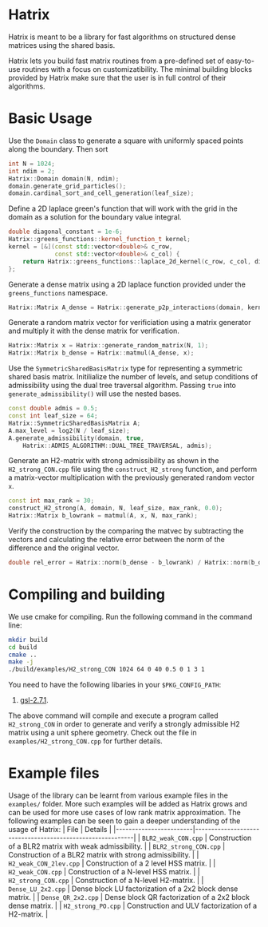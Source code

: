 # Hatrix

Hatrix is meant to be a library for fast algorithms on structured dense matrices using the shared basis.

Hatrix lets you build fast matrix routines from a pre-defined set of easy-to-use routines with a focus on customizatibility. The minimal building blocks provided by Hatrix make sure that the user is in full control of their algorithms.

# Basic Usage

Use the `Domain` class to generate a square with uniformly spaced points along the boundary.
Then sort
``` cpp
int N = 1024;
int ndim = 2;
Hatrix::Domain domain(N, ndim);
domain.generate_grid_particles();
domain.cardinal_sort_and_cell_generation(leaf_size);
```

Define a 2D laplace green's function that will work with the grid in the domain as a
solution for the boundary value integral.
``` cpp
double diagonal_constant = 1e-6;
Hatrix::greens_functions::kernel_function_t kernel;
kernel = [&](const std::vector<double>& c_row,
             const std::vector<double>& c_col) {
    return Hatrix::greens_functions::laplace_2d_kernel(c_row, c_col, diagonal_constant);
};
```

Generate a dense matrix using a 2D laplace function provided under the `greens_functions` namespace.
``` cpp
Hatrix::Matrix A_dense = Hatrix::generate_p2p_interactions(domain, kernel);
```

Generate a random matrix vector for verificiation using a matrix generator and multiply it with
the dense matrix for verification.
``` cpp
Hatrix::Matrix x = Hatrix::generate_random_matrix(N, 1);
Hatrix::Matrix b_dense = Hatrix::matmul(A_dense, x);
```

Use the `SymmetricSharedBasisMatrix` type for representing a symmetric shared basis matrix.
Initilialize the number of levels, and setup conditions of admissibility using the dual
tree traversal algorithm. Passing `true` into `generate_admissibility()` will use the nested
bases.
``` cpp
const double admis = 0.5;
const int leaf_size = 64;
Hatrix::SymmetricSharedBasisMatrix A;
A.max_level = log2(N / leaf_size);
A.generate_admissibility(domain, true,
    Hatrix::ADMIS_ALGORITHM::DUAL_TREE_TRAVERSAL, admis);
```

Generate an H2-matrix with strong admissibility as shown in the `H2_strong_CON.cpp` file
using the `construct_H2_strong` function, and perform a matrix-vector multiplication with
the previously generated random vector `x`.
``` cpp
const int max_rank = 30;
construct_H2_strong(A, domain, N, leaf_size, max_rank, 0.0);
Hatrix::Matrix b_lowrank = matmul(A, x, N, max_rank);
```

Verify the construction by the comparing the matvec by subtracting the vectors and
calculating the relative error between the norm of the difference and the original
vector.
``` cpp
double rel_error = Hatrix::norm(b_dense - b_lowrank) / Hatrix::norm(b_dense);
```

# Compiling and building

We use cmake for compiling. Run the following command in the command line:
``` bash
mkdir build
cd build
cmake ..
make -j
./build/examples/H2_strong_CON 1024 64 0 40 0.5 0 1 3 1
```

You need to have the following libaries in your `$PKG_CONFIG_PATH`:
1. [gsl-2.7.1](https://www.gnu.org/software/gsl/).

The above command will compile and execute a program called `H2_strong_CON`
in order to generate and verify a strongly admissible H2 matrix using a unit
sphere geometry. Check out the file in `examples/H2_strong_CON.cpp` for further
details.

# Example files

Usage of the library can be learnt from various example files in the `examples/` folder.
More such examples will be added as Hatrix grows and can be used for more use cases of
low rank matrix approximation. The following examples can be seen to gain a deeper understanding
of the usage of Hatrix:
| File                   | Details                                                   |
|------------------------|-----------------------------------------------------------|
| `BLR2_weak_CON.cpp`    | Construction of a BLR2 matrix with weak admissibility.    |
| `BLR2_strong_CON.cpp`  | Construction of a BLR2 matrix with strong admissibility.  |
| `H2_weak_CON_2lev.cpp` | Construction of a 2 level HSS matrix.                     |
| `H2_weak_CON.cpp`      | Construction of a N-level HSS matrix.                     |
| `H2_strong_CON.cpp`    | Construction of a N-level H2-matrix.                      |
| `Dense_LU_2x2.cpp`     | Dense block LU factorization of a 2x2 block dense matrix. |
| `Dense_QR_2x2.cpp`     | Dense block QR factorization of a 2x2 block dense matrix. |
| `H2_strong_PO.cpp`     | Construction and ULV factorization of a H2-matrix.        |
